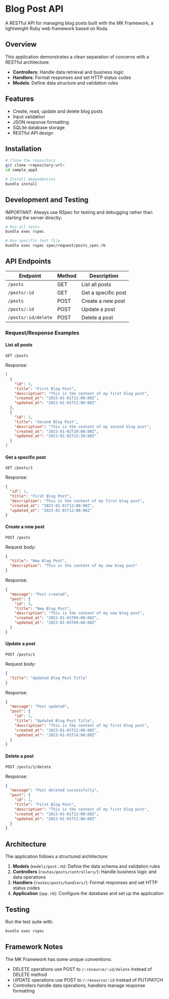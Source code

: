 # Blog Post API

A RESTful API for managing blog posts built with the MK Framework, a lightweight Ruby web framework based on Roda.

## Overview

This application demonstrates a clean separation of concerns with a RESTful architecture:

- **Controllers**: Handle data retrieval and business logic
- **Handlers**: Format responses and set HTTP status codes
- **Models**: Define data structure and validation rules

## Features

- Create, read, update and delete blog posts
- Input validation
- JSON response formatting
- SQLite database storage
- RESTful API design

## Installation

```bash
# Clone the repository
git clone <repository-url>
cd sample_app3

# Install dependencies
bundle install
```

## Development and Testing

IMPORTANT: Always use RSpec for testing and debugging rather than starting the server directly:

```bash
# Run all tests
bundle exec rspec

# Run specific test file
bundle exec rspec spec/request/posts_spec.rb
```

## API Endpoints

| Endpoint | Method | Description |
|----------|--------|-------------|
| `/posts` | GET | List all posts |
| `/posts/:id` | GET | Get a specific post |
| `/posts` | POST | Create a new post |
| `/posts/:id` | POST | Update a post |
| `/posts/:id/delete` | POST | Delete a post |

### Request/Response Examples

#### List all posts

```
GET /posts
```

Response:
```json
[
  {
    "id": 1,
    "title": "First Blog Post",
    "description": "This is the content of my first blog post",
    "created_at": "2023-01-01T12:00:00Z",
    "updated_at": "2023-01-01T12:00:00Z"
  },
  {
    "id": 2,
    "title": "Second Blog Post",
    "description": "This is the content of my second blog post",
    "created_at": "2023-01-02T10:00:00Z",
    "updated_at": "2023-01-02T15:30:00Z"
  }
]
```

#### Get a specific post

```
GET /posts/1
```

Response:
```json
{
  "id": 1,
  "title": "First Blog Post",
  "description": "This is the content of my first blog post",
  "created_at": "2023-01-01T12:00:00Z",
  "updated_at": "2023-01-01T12:00:00Z"
}
```

#### Create a new post

```
POST /posts
```

Request body:
```json
{
  "title": "New Blog Post",
  "description": "This is the content of my new blog post"
}
```

Response:
```json
{
  "message": "Post created",
  "post": {
    "id": 3,
    "title": "New Blog Post",
    "description": "This is the content of my new blog post",
    "created_at": "2023-01-03T09:00:00Z",
    "updated_at": "2023-01-03T09:00:00Z"
  }
}
```

#### Update a post

```
POST /posts/1
```

Request body:
```json
{
  "title": "Updated Blog Post Title"
}
```

Response:
```json
{
  "message": "Post updated",
  "post": {
    "id": 1,
    "title": "Updated Blog Post Title",
    "description": "This is the content of my first blog post",
    "created_at": "2023-01-01T12:00:00Z",
    "updated_at": "2023-01-03T14:00:00Z"
  }
}
```

#### Delete a post

```
POST /posts/1/delete
```

Response:
```json
{
  "message": "Post deleted successfully",
  "post": {
    "id": 1,
    "title": "First Blog Post",
    "description": "This is the content of my first blog post",
    "created_at": "2023-01-01T12:00:00Z",
    "updated_at": "2023-01-01T12:00:00Z"
  }
}
```

## Architecture

The application follows a structured architecture:

1. **Models** (`models/post.rb`): Define the data schema and validation rules
2. **Controllers** (`routes/posts/controllers/`): Handle business logic and data operations
3. **Handlers** (`routes/posts/handlers/`): Format responses and set HTTP status codes
4. **Application** (`app.rb`): Configure the database and set up the application

## Testing

Run the test suite with:

```bash
bundle exec rspec
```

## Framework Notes

The MK Framework has some unique conventions:

- DELETE operations use POST to `/:resource/:id/delete` instead of DELETE method
- UPDATE operations use POST to `/:resource/:id` instead of PUT/PATCH
- Controllers handle data operations, handlers manage response formatting